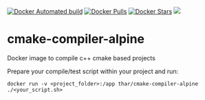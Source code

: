 [![Docker Automated build](https://img.shields.io/docker/automated/thar/cmake-compiler-alpine.svg)](https://hub.docker.com/r/thar/cmake-compiler-alpine/)
[![Docker Pulls](https://img.shields.io/docker/pulls/thar/cmake-compiler-alpine.svg)](https://hub.docker.com/r/thar/cmake-compiler-alpine/)
[![Docker Stars](https://img.shields.io/docker/stars/thar/cmake-compiler-alpine.svg)](https://hub.docker.com/r/thar/cmake-compiler-alpine/) [![](https://images.microbadger.com/badges/image/thar/cmake-compiler-alpine.svg)](https://microbadger.com/images/thar/cmake-compiler-alpine "Get your own image badge on microbadger.com")

# cmake-compiler-alpine
Docker image to compile c++ cmake based projects

Prepare your compile/test script within your project and run:

```
docker run -v <project_folder>:/app thar/cmake-compiler-alpine ./<your_script.sh>
```
 